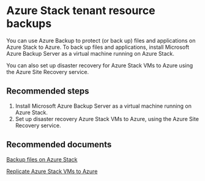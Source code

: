 <properties
    pageTitle="Azure Stack tenant resource backups"
    description=""
    service="microsoft.azurestack"
    resource="azurestack"
    authors="alexsmithMSFT"
    authorAlias="alexsmit"
    displayOrder=""
    selfHelpType="generic"
    supportTopicIds="32629254,32629273"
    resourceTags=""
    productPesIds="16226"
    cloudEnvironments="public"
/>

# Azure Stack tenant resource backups

You can use Azure Backup to protect (or back up) files and applications on Azure Stack to Azure. To back up files and applications, install Microsoft Azure Backup Server as a virtual machine running on Azure Stack. 

You can also set up disaster recovery for Azure Stack VMs to Azure using the Azure Site Recovery service.

## **Recommended steps**

1. Install Microsoft Azure Backup Server as a virtual machine running on Azure Stack.
2. Set up disaster recovery Azure Stack VMs to Azure, using the Azure Site Recovery service.

## **Recommended documents**

[Backup files on Azure Stack](https://docs.microsoft.com/azure/backup/backup-mabs-files-applications-azure-stack?toc=/azure/azure-stack/toc.json&bc=/azure/azure-stack/breadcrumb/toc.json)

[Replicate Azure Stack VMs to Azure](https://docs.microsoft.com/azure/site-recovery/azure-stack-site-recovery?toc=/azure/azure-stack/toc.json&bc=/azure/azure-stack/breadcrumb/toc.json)